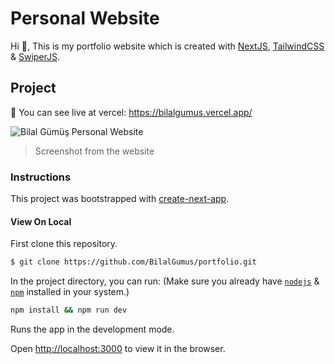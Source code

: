 # Personal Website

Hi 👋, This is my portfolio website which is created with [NextJS](https://nextjs.org/), [TailwindCSS](https://tailwindcss.com/) & [SwiperJS](https://swiperjs.com/).

## Project

🔵 You can see live at vercel: https://bilalgumus.vercel.app/

![Bilal Gümüş Personal Website](https://user-images.githubusercontent.com/57847805/218793244-dab415bf-e104-432e-93bc-4cb7f7cd6812.png)

> Screenshot from the website

### Instructions

This project was bootstrapped with [create-next-app](https://www.npmjs.com/package/create-next-app).

#### View On Local

First clone this repository.
```bash
$ git clone https://github.com/BilalGumus/portfolio.git
```

In the project directory, you can run: (Make sure you already have [`nodejs`](https://nodejs.org/en/) & [`npm`](https://www.npmjs.com/) installed in your system.)

```bash
npm install && npm run dev
```

Runs the app in the development mode.

Open [http://localhost:3000](http://localhost:3000) to view it in the browser.
